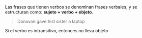 Las frases que tienen verbos se denominan frases verbales, y se estructuran como: **sujeto + verbo + objeto**.

> Donovan gave hist sister a laptop

Si el verbo es intransitivo, entonces no lleva objeto
